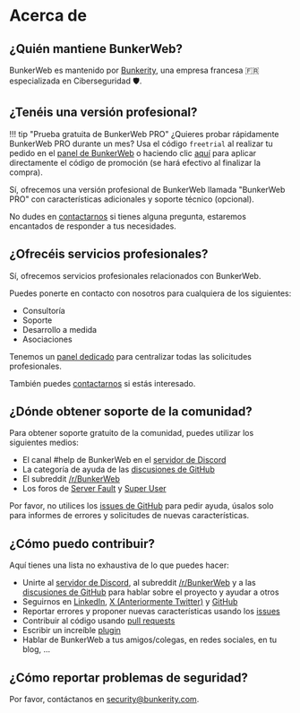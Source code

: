 # Acerca de

## ¿Quién mantiene BunkerWeb?

BunkerWeb es mantenido por [Bunkerity](https://www.bunkerity.com/?utm_campaign=self&utm_source=doc), una empresa francesa 🇫🇷 especializada en Ciberseguridad 🛡️.

## ¿Tenéis una versión profesional?

!!! tip "Prueba gratuita de BunkerWeb PRO"
    ¿Quieres probar rápidamente BunkerWeb PRO durante un mes? Usa el código `freetrial` al realizar tu pedido en el [panel de BunkerWeb](https://panel.bunkerweb.io/store/bunkerweb-pro?utm_campaign=self&utm_source=doc) o haciendo clic [aquí](https://panel.bunkerweb.io/cart.php?a=add&pid=19&promocode=freetrial&utm_campaign=self&utm_source=doc) para aplicar directamente el código de promoción (se hará efectivo al finalizar la compra).

Sí, ofrecemos una versión profesional de BunkerWeb llamada "BunkerWeb PRO" con características adicionales y soporte técnico (opcional).

No dudes en [contactarnos](https://panel.bunkerweb.io/contact.php?utm_campaign=self&utm_source=doc) si tienes alguna pregunta, estaremos encantados de responder a tus necesidades.

## ¿Ofrecéis servicios profesionales?

Sí, ofrecemos servicios profesionales relacionados con BunkerWeb.

Puedes ponerte en contacto con nosotros para cualquiera de los siguientes:

- Consultoría
- Soporte
- Desarrollo a medida
- Asociaciones

Tenemos un [panel dedicado](https://panel.bunkerweb.io/?utm_campaign=self&utm_source=doc) para centralizar todas las solicitudes profesionales.

También puedes [contactarnos](https://panel.bunkerweb.io/contact.php?utm_campaign=self&utm_source=doc) si estás interesado.

## ¿Dónde obtener soporte de la comunidad?

Para obtener soporte gratuito de la comunidad, puedes utilizar los siguientes medios:

- El canal #help de BunkerWeb en el [servidor de Discord](https.discord.com/invite/fTf46FmtyD)
- La categoría de ayuda de las [discusiones de GitHub](https://github.com/bunkerity/bunkerweb/discussions)
- El subreddit [/r/BunkerWeb](https://www.reddit.com/r/BunkerWeb)
- Los foros de [Server Fault](https://serverfault.com/) y [Super User](https://superuser.com/)

Por favor, no utilices los [issues de GitHub](https://github.com/bunkerity/bunkerweb/issues) para pedir ayuda, úsalos solo para informes de errores y solicitudes de nuevas características.

## ¿Cómo puedo contribuir?

Aquí tienes una lista no exhaustiva de lo que puedes hacer:

- Unirte al [servidor de Discord](https://discord.com/invite/fTf46FmtyD), al subreddit [/r/BunkerWeb](https://www.reddit.com/r/BunkerWeb) y a las [discusiones de GitHub](https://github.com/bunkerity/bunkerweb/discussions) para hablar sobre el proyecto y ayudar a otros
- Seguirnos en [LinkedIn](https://www.linkedin.com/company/bunkerity/), [X (Anteriormente Twitter)](https://x.com/bunkerity) y [GitHub](https://github.com/bunkerity)
- Reportar errores y proponer nuevas características usando los [issues](https://github.com/bunkerity/bunkerweb/issues)
- Contribuir al código usando [pull requests](https://github.com/bunkerity/bunkerweb/pulls)
- Escribir un increíble [plugin](plugins.md)
- Hablar de BunkerWeb a tus amigos/colegas, en redes sociales, en tu blog, ...

## ¿Cómo reportar problemas de seguridad?

Por favor, contáctanos en [security@bunkerity.com](mailto:security@bunkerity.com).
